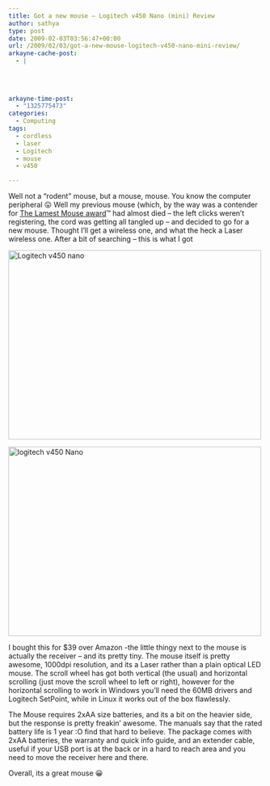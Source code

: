 ```yaml
---
title: Got a new mouse – Logitech v450 Nano (mini) Review
author: sathya
type: post
date: 2009-02-03T03:56:47+00:00
url: /2009/02/03/got-a-new-mouse-logitech-v450-nano-mini-review/
arkayne-cache-post:
  - |
    
    
    
    
arkayne-time-post:
  - "1325775473"
categories:
  - Computing
tags:
  - cordless
  - laser
  - Logitech
  - mouse
  - v450

---
```

Well not a &#8220;rodent&#8221; mouse, but a mouse, mouse. You know the computer peripheral 😛 Well my previous mouse (which, by the way was a contender for [The Lamest Mouse award][1]™ had almost died &#8211; the left clicks weren&#8217;t registering, the cord was getting all tangled up &#8211; and decided to go for a new mouse. Thought I&#8217;ll get a wireless one, and what the heck a Laser wireless one. After a bit of searching &#8211; this is what I got

<!--more-->

[<img src="http://farm4.static.flickr.com/3302/3244708681_5eac434764.jpg" alt="Logitech v450 nano" width="500" height="375" />][2]

[<img src="http://farm4.static.flickr.com/3447/3245517816_accc2ac22e.jpg" alt="logitech v450 Nano" width="500" height="375" />][3]

I bought this for $39 over Amazon -the little thingy next to the mouse is actually the receiver &#8211; and its pretty tiny. The mouse itself is pretty awesome, 1000dpi resolution, and its a Laser rather than a plain optical LED mouse. The scroll wheel has got both vertical (the usual) and horizontal scrolling (just move the scroll wheel to left or right), however for the horizontal scrolling to work in Windows you&#8217;ll need the 60MB drivers and Logitech SetPoint, while in Linux it works out of the box flawlessly.

The Mouse requires 2xAA size batteries, and its a bit on the heavier side, but the response is pretty freakin&#8217; awesome. The manuals say that the rated battery life is 1 year :O find that hard to believe. The package comes with 2xAA batteries, the warranty and quick info guide, and an extender cable, useful if your USB port is at the back or in a hard to reach area and you need to move the receiver here and there.

Overall, its a great mouse 😀

 [1]: http://sathyabh.at/2008/06/23/and-the-lamest-mouse-award-goes-to/
 [2]: http://www.flickr.com/photos/sathyabhat/3244708681/
 [3]: http://www.flickr.com/photos/sathyabhat/3245517816/
